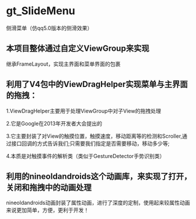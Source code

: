 ﻿# gt_SlideMenu
侧滑菜单（仿qq5.0版本的侧滑效果）

## 本项目整体通过自定义ViewGroup来实现
  继承FrameLayout，实现主界面和菜单界面的包裹

## 利用了V4包中的ViewDragHelper实现菜单与主界面的拖拽：
  1.ViewDragHelper主要用于处理ViewGroup中对子View的拖拽处理
  
  2.它是Google在2013年开发者大会提出的 
  
  3.它主要封装了对View的触摸位置，触摸速度，移动距离等的检测和Scroller,通过接口回调的方式告诉我们;只需要我们指定是否需要移动，移动多少等;  
  
  4.本质是对触摸事件的解析类（类似于GestureDetector手势识别类）

## 利用的nineoldandroids这个动画库，来实现了打开，关闭和拖拽中的动画处理
  nineoldandroids动画封装了属性动画，进行了深度的定制，使用起来较属性动画来说更加简单，方便，更利于开发！    

